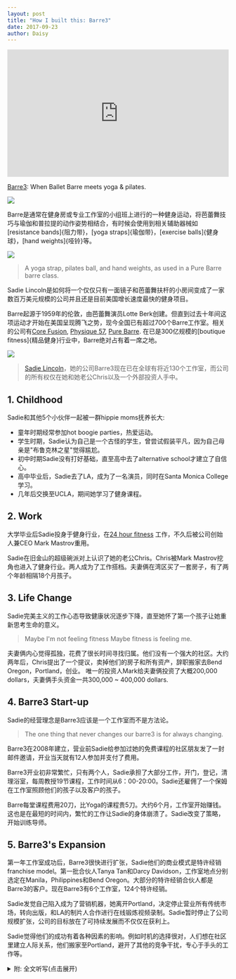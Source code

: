 ```yaml
---
layout: post
title: "How I built this: Barre3"
date: 2017-09-23
author: Daisy
---
```


<iframe src="https://www.npr.org/player/embed/549459732/549579955" width="100%" height="290" frameborder="0" scrolling="no" title="NPR embedded audio player"></iframe>

[Barre3](http://barre3.com): When Ballet Barre meets yoga & pilates.

![](https://upload.wikimedia.org/wikipedia/commons/6/61/Barre_class_5.jpg)

Barre是通常在健身房或专业工作室的小组班上进行的一种健身运动，将芭蕾舞技巧与瑜伽和普拉提的动作姿势相结合，有时候会使用到相关辅助器械如[resistance bands]{阻力带}，[yoga straps]{瑜伽带}，[exercise balls]{健身球}，[hand weights]{哑铃}等。

![](https://upload.wikimedia.org/wikipedia/commons/thumb/9/93/Barre_equipment.jpeg/600px-Barre_equipment.jpeg)

> A yoga strap, pilates ball, and hand weights, as used in a Pure Barre barre class.

Sadie Lincoln是如何将一个仅仅只有一面镜子和芭蕾舞扶杆的小房间变成了一家数百万美元规模的公司并且还是目前美国增长速度最快的健身项目。

Barre起源于1959年的伦敦，由芭蕾舞演员Lotte Berk创建。但直到过去十年间这项运动才开始在美国呈现腾飞之势，现今全国已有超过700个Barre工作室。相关的公司有[Core Fusion](http://www.corefusion.net.au), [Physique 57](https://physique57.com), [Pure Barre](http://purebarre.com). 在已是300亿规模的[boutique fitness]{精品健身}行业中，Barre绝对占有着一席之地。

![](https://barre3.com/assets/about/about-sadie_desktop-ce3433624ad0a1b55e200324256f0bcab775b964555830e5d39c0ad81bb1625c.jpg)

> [Sadie Lincoln](https://barre3.com/sadie)，她的公司Barre3现在已在全球有将近130个工作室，而公司的所有权仅在她和她老公Chris以及一个外部投资人手中。

## 1. Childhood

Sadie和其他5个小伙伴一起被一群hippie moms抚养长大:

 - 童年时期经常参加hot boogie parties，热爱运动。
 - 学生时期，Sadie认为自己是一个古怪的学生，曾尝试假装平凡，因为自己母亲是"布鲁克林之星"觉得尴尬。
 - 初中时期Sadie没有打好基础，直至高中去了alternative school才建立了自信心。
 - 高中毕业后，Sadie去了LA，成为了一名演员，同时在Santa Monica College学习。
 - 几年后交换至UCLA，期间她学习了健身课程。

## 2. Work

大学毕业后Sadie投身于健身行业，在[24 hour fitness](https://www.24hourfitness.com) 工作，不久后被公司创始人兼CEO Mark Mastrov重用。

Sadie在旧金山的超级碗派对上认识了她的老公Chris。Chris被Mark Mastrov挖角也进入了健身行业。两人成为了工作搭档。夫妻俩在湾区买了一套房子，有了两个年龄相隔18个月孩子。

## 3. Life Change 

Sadie完美主义的工作心态导致健康状况逐步下降，直至她怀了第一个孩子让她重新思考生命的意义。

> Maybe I'm not feeling fitness Maybe fitness is feeling me.

夫妻俩内心觉得孤独，花费了很长时间寻找归属。他们没有一个强大的社区。大约两年后，Chris提出了一个提议，卖掉他们的房子和所有资产，辞职搬家去Bend Oregon，Portland，创业。 唯一的投资人Mark给夫妻俩投资了大概200,000 dollars，夫妻俩手头资金一共300,000 ~ 400,000 dollars.

## 4. Barre3 Start-up

Sadie的经营理念是Barre3应该是一个工作室而不是方法论。

> The one thing that never changes our barre3 is for always changing.

Barre3在2008年建立，营业前Sadie给参加过她的免费课程的社区朋友发了一封邮件邀请，开业当天就有12人参加并支付了费用。

Barre3开业初非常繁忙，只有两个人，Sadie承担了大部分工作，开门，登记，清理浴室，每周教授19节课程，工作时间从6：00-20:00。Sadie还雇佣了一个保姆在工作室照顾他们的孩子以及客户的孩子。

Barre每堂课程费用20刀，比Yoga的课程贵5刀。大约6个月，工作室开始赚钱。这也是在最短的时间内，繁忙的工作让Sadie的身体崩溃了。Sadie改变了策略，开始训练导师。

## 5. Barre3's Expansion

第一年工作室成功后，Barre3很快进行扩张，Sadie他们的商业模式是特许经销franchise model。第一批合伙人Tanya Tan和Darcy Davidson，工作室地点分别选定在Manila，Philippines和Bend Oregon。大部分的特许经销合伙人都是Barre3的客户。现在Barre3有6个工作室，124个特许经销。

Sadie发觉自己陷入成为了营销机器，她离开Portland，决定停止营业所有传统市场，转向出版，和LA的制片人合作进行在线锻炼视频录制。Sadie暂时停止了公司规模扩张，公司的目标放在了可持续发展而不仅仅在获利上。

Sadie觉得他们的成功有着各种因素的影响。例如时机的选择很对，人们想在社区里建立人际关系，他们搬家至Portland，避开了其他的竞争干扰，专心于手头的工作等。

<details markdown="1"><summary> 附: 全文听写(点击展开)</summary>
One evening we put kids to bed in the living room. Chris came up to me and he pulled the spreadsheet out of his pocket 
and he said I've hold this in my pocket for couple weeks. He opened it up, a new wishes spreadsheet, a model of how we could sell our home， all our possessions and drop out and not work for a year -- that is the start to built what we built.

How Sadie Lincoln turned the room with mirrors and ballet barre into a multi million dollar company that's now one of the fastest growing fitness programs in the US.

If you take a little bit of pilates &yoga through some ballet into the makes, you get barre

"when ballet barre meets yoga &pilates"

It's actually been around since 1959 when a former ballerina named Lotte Berk invent whole concept in London but it didn't really begin to take off in the US until this past decade.
And today there are over 700 barre studios around the country. Companies like core fusion, physique 57, pure barre. People who go to barre classes are overwhelmingly women, most of them are just going for the exercises, they actually connected to the culture around whole barre movement. it's  about building confidence and "steam", but it's also big business. The whole "" fitness sector which barre is definitely a part of  is now a 30 billion industry. And one of the best known fitness barre Sadie Lincoln, her company barre3 now has about 130 locations all around the world. And company is still privately owned by Sadie and her husband Chris and just one outside investor.
All of this made them rich & celebrity fitness grew.

Sadie's mum and her four best friend drop-out 
They were living in California, yet they found each other They are kind of Gypsy like they are travelling around together. They ended up in Desino Mexico and each of them ended up have a child. The dads are sweat. They basically raised their kids "clubdively" 

It was a time of exploration. It's a time for them to go in work, look inside, live close to nature, create and discover a new way of living. 
There are 6 kids all together.  
Was fitness part of your early childhood?
We used to do "what we hot boogie" parties put on a red record and boogie. Dance on butts off "...Beatles" Loving moving
How did your mom "" me?
First of all, we're often on footsteps. Once they got secure, they created their own business. They created a newspaper called "what's happening", weekly publication.
Did you sometimes feel like a weird kid/different kid? Yes. I tried to play normal.  
Were you embarrassed?  My mom was Brooklyn star. They were cool, smoking weed before it's legal. 
I was a horrible student in high school. I went to alternative school. I did a great deal of confidence there. We did pottery, dance, music, but I didn't learn the basics. middle school  didn't have the foundation nor interest. I just can survive on having fun.
After high school. Sadie took off to LA. She become an actor, in the meantime she takes classes in Santa Monica College. A couple years end she transfer to UCLA.
During that time she really into fitness classes. 
After college Sadie decide to look for work in the fitness industry.
I landed a job in company 24 hours fitness and she wanted to move to San Francisco.
She was hired to run all of the group "backsize" for 25 gyms.   They were acquiring gyms at a rapid pay. We had around 50 gyms  I ended up "" for 11 years  when I left we had 430 locations.  
A massive explosive gross. 
Around 1~2 years she ended up reporting directly to CEO Mark Mastrov.
Everything from sells to brand strategy which is her favorite.
She traveled all over the world, Asia, Spain, Italy. Besides 24 fitness she became partner of gyms in Russia.

She met her husband Chris in San Francisco at super bowl party.
He worked at a startup 'surfer' company.  
Chris had couple launches with Mark, Mark pulled Chris into the  loop as well. 
Mark put us on projects together, It was a wonderful testing ground as business partner how we work together.
We bought a house in bay area. We had two children back to back  18 month apart. 
Any crisis?  Make a big life change？
The first crisis for me I think happen before I was pregnant with my first child. I have a booming business, my career is booming. I was making a great salary. We are buying a house all that good staff.
My own health was declining. I didn't feel good.
I just been 'emerge' in fitness industry  wasn't working in my own body.I was really uncomfortable of my skin. I didn't feel alive inside. I was working out very hard every day, counting how many calories I was eating/ expanding. Scientific calories in/out.
What changed? The alternate opportunities to realize ""
inside your body   baby  connected and happy   
what health really was? following someone else formula
I started do yoga at home. Maybe I'm not feeling fitness Maybe fitness is feeling me. I'm probably not alone.
We were lonely, really lonely as a couple
We were having a hard time finding belongings. We didn't have strong community.
-----以下未经修改---
Just you and me     he was having a bad time relating to business as he was managing the studios  managing 24hours fitness  I remember this moment  walking into the room and he was on speak phone   manager was working with coaching him   they were on an unconference call   
we feel empty 
maybe 2 years  he come up with all kinds of different business plans from plant watering business to pizza nail studios  backdrop  he had a good job  I think things moving along very well 
one evening we put the kids bed  we were in living room  Chris came up to me  A model how we could sell our home all our possessions and move to "" and drop out and not work for a year
outrageous idea  one of the hottest things he's ever done
every single penny into a dream job that might fail but we don't care
try to build a life for ourselves that will feel free
that was the start to building what we built with barre 3
with the money you move to Oregon?
we ended up deciding on Portland 
how much cash did you guys has to live on?
we went down one car  we parked all our belongings in the car 
and moving van we moved our two kids and a cat to Portland Oregon rent a small little house 
how much did you put towards this business idea?
only investment is Mark  he gives us a small investment  under 200000 dollars  the house we probably has 300000~400000   life savings  that was the cushion 
pull much of that into this business idea
what was the concept?
I became enamored with studio culture and going to yoga studios going to barre studios   in late 90s early 2000 barre was really igniting in New York and San Fransisco
barre? barre back then was based of Lotte Berk Method which she was a dancer  basic ballet barre  her first instructors start the first barre studios Core Fusion, Physique 57, The Bar Method
take these classes   I was treat by them 
for one thing they were reminded me of sort of an contemporary 'jazz sized' to be honest
and then using the ballet barre as a prog just has this instinct grace and art and 'inheritage' really attractive to me
when you decided to open a barre studio   competitors outside  
different  by try customers by doing this
we move to Portland     there was no barre around us
I loved using ballet barre "" pilates & small movements & music 
I want to create a studio that instead of being something  being  an answer  being a methodology   Sadie Lincoln's method or Barre 3 method  just want to be an exercise experience 
from the very beginning  "" menu
the very first sentence is 
the one thing that never changes our barre3 is for always changing.   at the very beginning of class every instructors will start by saying 
welcome to barre3, I gave you 4 permission to do something different "than I say"
your only job is to listen not to me but yourself 
I'm your guide, we're going to turn the music on and to show you how you lend your body and want you to make it your own.
just as an idea introduce people  when you passed by the studio and you saw the thing barre3  a lot of people  men would say "what is this barre?" "what is this thing?" the first thought
I had a tag line at the beginning "when ballet barre meets yoga and pilates"
how did you come up with the routine ? did you spend like weeks and months kind of writing it down or ?
20 years all different concepts  I started to piece together
the concepts that balance the body  so I really focus on working  apposing muscle groups and every exercise  
If I work the "" equally with the ""
I had this whole system.
when you open your doors it is August 2008? Y
Was it right away with it like a hit to people?  people like to come in? or curiosity
Before I even open our studio I taught free classes upstairs 
the day we finally got the permit to open the doors
I send an email to the community that was coming to my free classes 
I said hey I got my certificate of "", I'm going to teach class tonight 
I thought maybe a couple of people will show up  my friends  
12 people showed and paid that night  send out email to 45
this is gona work
hire a babysitter to be at the studio, so their kids and their clients' kids can also come to the studio.
busy mom of two kids   we want to have a community  we want to plays when we can attract people that were inspirational, thoughtful, connected, exciting to be around 
It was just two of us at the beginning. 
one of my girlfriends who would move to the bay area, she taught one or two classes in the evening.
but I check everybody in, open the door, check everybody in   clean the bathroom, taught 19 classes, 6am to 8pm. I was there 
I knew every single client 
Mary Ellen, she was the first person to sign the membership.
how much did you have to pay the class   20 dollars 
was it cheap?  around 5 dollars more than yoga 
how much runway did you have before this had actually start making a profit? I think our return was maybe 6 months also.
pretty quick return   starting with 19 classes a week 10~12people 
you must be stress out？ Yeah
teaching 19 classes a week is not healthy It is not balance.
the shortest story is my body broke. 
my mom says honey, you're embodying your business
because I was walking around like a 90-year old women with my back slipover
"this isn't good" that was a moment I was training instructors at the time I did have some relief  but I learned that to be healthy it really is OK to pause, to not move, to not achieve, to not to have an outlook expression of what exercise means.
you still manage to open up a second location pretty fast right?
the first year we are open we put up a tab on our website that's grow with us   we got instant interest 
what that mean, like start your own barre 3?
we knew we had / we grew up an industry we knew how to run multi operations  so going into barre 3 we thought let's open maybe open twenty of this in the specific northwest
our model should be franchise?
we have this unique knowledge with "" industries
so instead of raising money to open our own  let's look into this franchise model  which is really ultimately about 'empowering' someone else 
to invest in this idea that we have our wisdom and open up their own business 
so instead of going to venture capitalized   banks or what ever 
you didn't have to / want to be beholding to institutional money
instead I was really excited about the idea of being beholding  into other people just like me    who had a dream want to open their own business   and be able to make their own 
where was the second location?
our first two partners design were the Philippines and Manila and Bend Oregon 
so you franchised immediately to manila 
this women came  her name is Tanya Tan   she was in the states and discovered us  and her family is very 'entrepreneur ial '
they have a family business and their children each have different business models  and she is the youngest '' children  she chose barre 3
because you and Chris had this experience at 24hours fitness 
franchising   you know how to "instruct' it 
we were bullish that way  exciting  adventure  we knew we could do it internationally with the right partner
and then Darcy in Bend was close enough  and she was coming to class  really a part of our tribe  shortly after that was 'carry' who opened ''  20 minutes away  so most of our franchise partners were our clients    so they came to barre3, loved barre3, knew barre3, when owner operated it 
unlike some franchisees   our franchisees own and operate 
live and breath a product    teach and manage and be the face of it   we had Jerry Murrell on the shows, the founder five guys  which is like what's the fastest growing very different business from yours--burgers and fries
he was supposed to it like all his son part of five guys  they were like "Dad, let's do this." and he really didn't want to do because to him like the burgers    they were serving fries   it was great  it keep controlling the quality   completely 'oppose' the idea  he feels differently today 
were you nervous about handing over your concepts to somebody like screw it up? 
no  I really do believe in people    our product isn't a burger  it's a person  it's someone teaching a class and I cannot pretend be able to control that   because I can't control other people nor do I want to 
It's a creative person  you spend a years on honing  there's no way that you just hand it over and say go run with it  you had get there mentally I have to assume
It's person by person   we would meet with these people and see if there is a deep connection    I believed in our training program I believe in my ability  eduction  I love training and developing people 
bring to fitness this idea    teaching and true teacher 
teachers who really brought something out of me   
they had the answers  they spark something inside of me that made me realize I have the answers  and I love doing that with body /movement  I love showing people that you can first of all run your own studio and you can do it your own way 
here is our blue print   but you now get to go  and put your own finger print on it   because I do not want you to copy  this is not the Sadie Lincoln Method   entire grow-up company  and your true power   all of my owners is they connected with them   just like we were 'raised'   not the word "chain"  we are family of owners    
problems？  emotional   it's scary and emotional  those first partners took a big risk
when you franchise   you can't fire someone   you're in a partnership    it's for the long term   me and Chris our job is always keep that values up   so they see that importance being connected to something bigger   and you know that's really will drives me on beholding to all of these partners 
you're the CEO of the company? Y
How many locations do you guys on?
we own 6 locations and then we have 124 franchise
as you guys were just expanding /exploding growth   is this crazy?
right in the middle  I kinda of lost myself in it 
we were booming   we are getting a great price 
being a fitness celebrity in a way 
fell into marketing machine   leave Portland decide shut out all our traditional marketing 
I was in publications    working with producers in LA
everybody was telling me this way of speaking about fitness 
this is the ways about what you doing 
face of it  videos     you didn't want to embrace that? I did want because the idea of growing and serving the company that way was really exciting to me  and be able to get that kind of attention and to feel our business were super exciting 
that really helps
it went against my 'intuition' about not being 'a'
and I don't want to feed the messages that already so loud "loud and clear everywhere "
if you workout, you do these things you're gonna look like this 
I was getting trained by producers     get hair make up 
we have online workouts 
I hired a make-up person   be more self conscious about what I were on camera   I started to speak in different language 
under the videos  people who were commenting me  they were checking me    my clients  the people who are part of my movement were checking me at the door  
in terms of growing bigger   we've paused franchising for now 
being steel and comfortable     check in and see things 
if you look at a company as a person, we've decided to be steel.
what was the reason?    
could cashed out like majorly
feel like I want to be a bit of rabble, so I am seeking right now other CEOs, other founders ...
protect what I have    make a giant 
want to show the business community that you could do it that way
the value of not growing /selling 
companies are not profitable but they are sustainable 
breaking even every year
able them to hire more than a thousand people  lot's of companies focus on profit   not sustainability  just creating jobs for people 
you can do a 30 days extreme program with your body 
you know exercise every single day is nothing right 
drink tons of water  get 10 hours sleep every single day  leave lots of weights and get tremendous results  that's like exciting   
tremendously changing your body 
is that sustainable to exercise every single day until to be that '' not for most people 
it's a short term outcome and that is the story we sold over and over again with fitness
sustainability model of body   exercise 10 minutes a day being in touch with the food you're eating   that is ok to drink a glass of wine  the relationship is just as healthy as exercise  developing a long term relationship with exercise   sustainable actually going to benefit your posture you live longer ...
partner?
I can imagine a way of not working with Chris 
we talked about our business a lot 
how much of what happened to you guys  do a lot ? skill? ability?
timing is great for us   people want connection in community 
teacher   moving to Portland is just the right moment --focus

</details>
